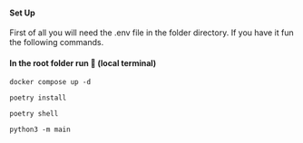 #### Set Up

First of all you will need the .env file in the folder directory. If you have it fun the following commands.

#### In the root folder run 📜 (local terminal)

`docker compose up -d`

`poetry install`

`poetry shell `

`python3 -m main`
